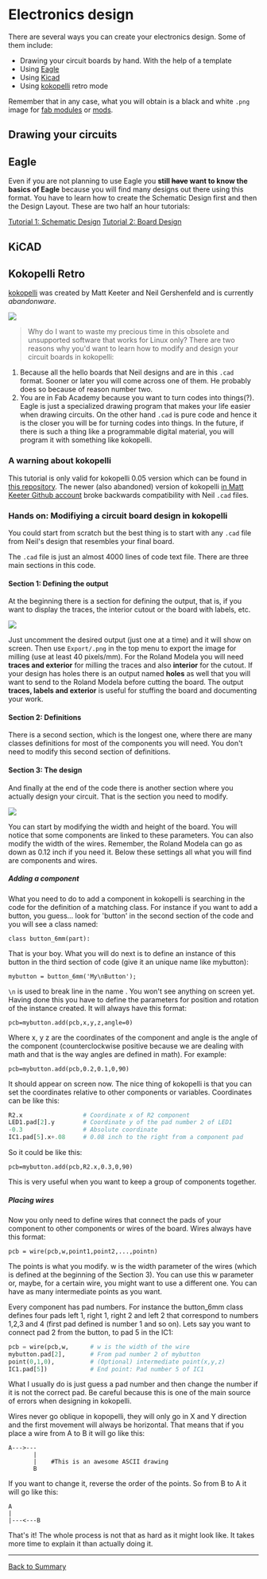 # Electronics design
There are several ways you can create your electronics design. Some of them include:
* Drawing your circuit boards by hand. With the help of a template
* Using [Eagle](https://www.autodesk.com/products/eagle/overview)
* Using [Kicad](http://kicad-pcb.org/)
* Using [kokopelli](https://github.com/TheBeachLab/kokoretro) retro mode

Remember that in any case, what you will obtain is a black and white `.png` image for [fab modules](http://fabmodules.org) or [mods](http://mods.cba.mit.edu).

## Drawing your circuits


## Eagle
Even if you are not planning to use Eagle you **still ~~have~~ want to know the basics of Eagle** because you will find many designs out there using this format. You have to learn how to create the Schematic Design first and then the Design Layout. These are two half an hour tutorials:

[Tutorial 1: Schematic Design](https://www.youtube.com/watch?v=1AXwjZoyNno)
[Tutorial 2: Board Design](https://www.youtube.com/watch?v=CCTs0mNXY24)

## KiCAD



## Kokopelli Retro

[kokopelli](https://www.mattkeeter.com/projects/kokopelli/) was created by Matt Keeter and Neil Gershenfeld and is currently *abandonware*.

![](img/elecdesign/kokogear.png)

> Why do I want to waste my precious time in this obsolete and unsupported software that works for Linux only?  There are two reasons why you'd want to learn how to modify and design your circuit boards in kokopelli:
1. Because all the hello boards that Neil designs and are in this `.cad` format. Sooner or later you will come across one of them. He probably does so because of reason number two.
2. You are in Fab Academy because you want to turn codes into things(?). Eagle is just a specialized drawing program that makes your life easier when drawing circuits. On the other hand `.cad` is pure code and hence it is the closer you will be for turning codes into things. In the future, if there is such a thing like a programmable digital material, you will program it with something like kokopelli.

### A warning about kokopelli

 This tutorial is only valid for kokopelli 0.05 version which can be found in [this repository](https://github.com/TheBeachLab/kokoretro). The newer (also abandoned) version of kokopelli [in Matt Keeter Github account](https://github.com/mkeeter/kokopelli) broke backwards compatibility with Neil `.cad` files.

### Hands on: Modifiying a circuit board design in kokopelli

You could start from scratch but the best thing is to start with any `.cad` file from Neil's design that resembles your final board.

The `.cad` file is just an almost 4000 lines of code text file. There are three main sections in this code.

#### Section 1: Defining the output

At the beginning there is a section for defining the output, that is, if you want to display the traces, the interior cutout or the board with labels, etc.

![](img/elecdesign/101_sec1.png)

Just uncomment the desired output (just one at a time) and it will show on screen. Then use `Export/.png` in the top menu to export the image for milling (use at least 40 pixels/mm). For the Roland Modela you will need **traces and exterior** for milling the traces and also **interior** for the cutout. If your design has holes there is an output named **holes** as well that you will want to send to the Roland Modela before cutting the board. The output **traces, labels and exterior** is useful for stuffing the board and documenting your work.

#### Section 2: Definitions

There is a second section, which is the longest one, where there are many classes definitions for most of the components you will need. You don't need to modify this second section of definitions.

#### Section 3: The design

And finally at the end of the code there is another section where you actually design your circuit. That is the section you need to modify.

![](img/elecdesign/101_sec3.png)

You can start by modifying the width and height of the board. You will notice that some components are linked to these parameters. You can also modify the width of the wires. Remember, the Roland Modela can go as down as 0.12 inch if you need it. Below these settings all what you will find are components and wires.

##### Adding a component

What you need to do to add a component in kokopelli is searching in the code for the definition of a matching class. For instance if you want to add a button, you guess... look for 'button' in the second section of the code and you will see a class named:

`class button_6mm(part):`

That is your boy. What you will do next is to define an instance of this button in the third section of code (give it an unique name like mybutton):

`mybutton = button_6mm('My\nButton');`

`\n` is used to break line in the name . You won't see anything on screen yet. Having done this you have to define the parameters for position and rotation of the instance created. It will always have this format:

`pcb=mybutton.add(pcb,x,y,z,angle=0)`

Where x, y z are the coordinates of the component and angle is the angle of the component (counterclockwise positive because we are dealing with math and that is the way angles are defined in math). For example:

`pcb=mybutton.add(pcb,0.2,0.1,0,90)`

It should appear on screen now. The nice thing of kokopelli is that you can set the coordinates relative to other components or variables. Coordinates can be like this:
```python
R2.x                 # Coordinate x of R2 component
LED1.pad[2].y        # Coordinate y of the pad number 2 of LED1
-0.3                 # Absolute coordinate
IC1.pad[5].x+.08     # 0.08 inch to the right from a component pad
```
So it could be like this:

`pcb=mybutton.add(pcb,R2.x,0.3,0,90)`

This is very useful when you want to keep a group of components together.

##### Placing wires

Now you only need to define wires that connect the pads of your component to other components or wires of the board. Wires always have this format:

`pcb = wire(pcb,w,point1,point2,...,pointn)`

The points is what you modify. w is the width parameter of the wires (which is defined at the beginning of the Section 3). You can use this w parameter or, maybe, for a certain wire, you might want to use a different one. You can have as many intermediate points as you want.

Every component has pad numbers. For instance the button_6mm class defines four pads left 1, right 1, right 2 and left 2 that correspond to numbers 1,2,3 and 4 (first pad defined is number 1 and so on). Lets say you want to connect pad 2 from the button, to pad 5 in the IC1:
```python
pcb = wire(pcb,w,      # w is the width of the wire
mybutton.pad[2],       # From pad number 2 of mybutton
point(0,1,0),          # (Optional) intermediate point(x,y,z)
IC1.pad[5])            # End point: Pad number 5 of IC1
```
What I usually do is just guess a pad number and then change the number if it is not the correct pad. Be careful because this is one of the main source of errors when designing in kokopelli.

Wires never go oblique in kopopelli, they will only go in X and Y direction and the first movement will always be horizontal. That means that if you place a wire from A to B it will go like this:
```
A--->---
       |
       |    #This is an awesome ASCII drawing
       B                          
```
If you want to change it, reverse the order of the points. So from B to A it will go like this:
```
A
|
|---<---B
```
That's it! The whole process is not that as hard as it might look like. It takes more time to explain it than actually doing it.

---
[Back to Summary](../summary.md)
